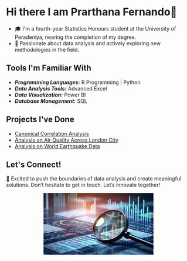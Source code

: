 # Hi there I am Prarthana Fernando👋

- 🎓 I'm a fourth-year Statistics Honours student at the University of Peradeniya, nearing the completion of my degree.
- 🌱 Passionate about data analysis and actively exploring new methodologies in the field.

## Tools I'm Familiar With

- ***Programming Languages:***  R Programming | Python
- ***Data Analysis Tools:***    Advanced Excel
- ***Data Visualization:***     Power BI
- ***Database Management:***    SQL

## Projects I've Done

- [Canonical Correlation Analysis](https://github.com/PrarthanaFernando/Canonical-Correlation-Analysis-on-Happy-Score-of-Countries-)
- [Analysis on Air Quality Across London City](https://github.com/PrarthanaFernando/Analysis-on-Air-Quality)
- [Analysis on World Earthquake Data](https://github.com/PrarthanaFernando/Analysis-on-World-Earthquake-Data)

## Let's Connect!

🚀 Excited to push the boundaries of data analysis and create meaningful solutions. Don’t hesitate to get in touch. Let’s innovate together!

<div align="center">
  <img src="https://github.com/PrarthanaFernando/PrarthanaFernando/blob/main/download%20(2).jpeg" alt="Alt text" />
</div>
